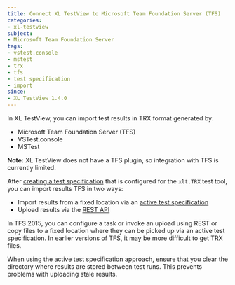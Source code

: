 ```yaml
---
title: Connect XL TestView to Microsoft Team Foundation Server (TFS)
categories:
- xl-testview
subject:
- Microsoft Team Foundation Server
tags:
- vstest.console
- mstest
- trx
- tfs
- test specification
- import
since:
- XL TestView 1.4.0
---
```


In XL TestView, you can import test results in TRX format generated by:

* Microsoft Team Foundation Server (TFS)
* VSTest.console
* MSTest

**Note:** XL TestView does not have a TFS plugin, so integration with TFS is currently limited.

After [creating a test specification](/xl-testview/how-to/create-a-test-specification.html) that is configured for the `xlt.TRX` test tool, you can import results TFS in two ways:

* Import results from a fixed location via an [active test specification](/xl-testview/concept/key-concepts.html#test-specifications)
* Upload results via the [REST API](/xl-testview/latest/rest-api/)

In TFS 2015, you can configure a task or invoke an upload using REST or copy files to a fixed location where they can be picked up via an active test specification. In earlier versions of TFS, it may be more difficult to get TRX files.

When using the active test specification approach, ensure that you clear the directory where results are stored between test runs. This prevents problems with uploading stale results.
